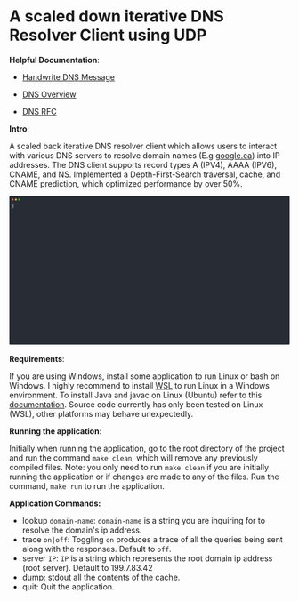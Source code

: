 # A scaled down iterative DNS Resolver Client using UDP

**Helpful Documentation**:

* [Handwrite DNS Message](https://routley.io/posts/hand-writing-dns-messages/)

* [DNS Overview](http://www.zytrax.com/books/dns/ch15/#overview)

* [DNS RFC](https://tools.ietf.org/html/rfc1035#page-25)

**Intro**:

A scaled back iterative DNS resolver client which allows users to interact with various DNS servers to resolve domain names (E.g [google.ca](https://www.google.ca/)) into IP addresses. The DNS client supports record types A (IPV4), AAAA (IPV6), CNAME, and NS. Implemented a Depth-First-Search traversal, cache, and CNAME prediction, which optimized performance by over 50%.

[![dns gif](dns.svg)](https://asciinema.org/a/zB0FruScfbdksITzEqqd32my3?autoplay=1)

**Requirements**:

If you are using Windows, install some application to run Linux or bash on Windows. I highly recommend to install [WSL](https://docs.microsoft.com/en-us/windows/wsl/install-win10) to run Linux in a Windows environment. To install Java and javac on Linux (Ubuntu) refer to this [documentation](https://www.digitalocean.com/community/tutorials/how-to-install-java-with-apt-on-ubuntu-18-04). Source code currently has only been tested on Linux (WSL), other platforms may behave unexpectedly.

**Running the application**:

Initially when running the application, go to the root directory of the project and run the command `make clean`, which will remove any previously compiled files. Note: you only need to run `make clean` if you are initially running the application or if changes are made to any of the files. Run the command, `make run` to run the application.

**Application Commands:**

* lookup `domain-name`: `domain-name` is a string you are inquiring for to resolve the domain's ip address.
* trace `on|off`: Toggling `on` produces a trace of all the queries being sent along with the responses. Default to `off`.
* server `IP`: `IP` is a string which represents the root domain ip address (root server). Default to 199.7.83.42
* dump: stdout all the contents of the cache.
* quit: Quit the application.
